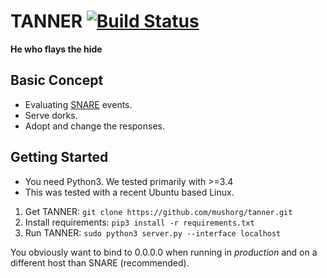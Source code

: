 TANNER [![Build Status](https://travis-ci.org/mushorg/tanner.svg?branch=master)](https://travis-ci.org/mushorg/tanner)
======

<b>He who flays the hide</b>


Basic Concept
-------------

- Evaluating [SNARE](https://github.com/mushorg/snare) events.
- Serve dorks.
- Adopt and change the responses.


Getting Started
---------------

- You need Python3. We tested primarily with >=3.4
- This was tested with a recent Ubuntu based Linux.



1. Get TANNER: `git clone https://github.com/mushorg/tanner.git`
2. Install requirements: `pip3 install -r requirements.txt`
3. Run TANNER: `sudo python3 server.py --interface localhost`

You obviously want to bind to 0.0.0.0 when running in <i>production</i> and on a different host than SNARE (recommended).
